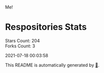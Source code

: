 Me!

# Respositories Stats
Stars Count: 204  
Forks Count: 3

2021-07-18 00:03:58  

This README is automatically generated by [🐰](https://github.com/rnitta/rnitta).
